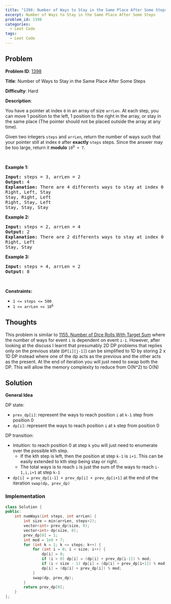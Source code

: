 ```yaml
---
title: "1398: Number of Ways to Stay in the Same Place After Some Steps"
excerpt: Number of Ways to Stay in the Same Place After Some Steps
problem_id: 1398 
categories:
  - Leet Code
tags:
  - Leet Code
---
```


## Problem

**Problem ID**: [1398](https://leetcode.com/problems/number-of-ways-to-stay-in-the-same-place-after-some-steps/)

**Title**: Number of Ways to Stay in the Same Place After Some Steps

**Difficulty**: Hard

**Description**:

<p>You have a pointer at index <code>0</code> in an array of size <code>arrLen</code>. At each step, you can move 1 position to the left, 1 position to the right in the array, or stay in the same place (The pointer should not be placed outside the array at any time).</p>

<p>Given two integers <code>steps</code> and <code>arrLen</code>, return the number of ways such that your pointer still at index <code>0</code> after <strong>exactly</strong> <code>steps</code> steps. Since the answer may be too large, return it <strong>modulo</strong> <code>10<sup>9</sup> + 7</code>.</p>

<p>&nbsp;</p>
<p><strong>Example 1:</strong></p>

<pre>
<strong>Input:</strong> steps = 3, arrLen = 2
<strong>Output:</strong> 4
<strong>Explanation: </strong>There are 4 differents ways to stay at index 0 after 3 steps.
Right, Left, Stay
Stay, Right, Left
Right, Stay, Left
Stay, Stay, Stay
</pre>

<p><strong>Example 2:</strong></p>

<pre>
<strong>Input:</strong> steps = 2, arrLen = 4
<strong>Output:</strong> 2
<strong>Explanation:</strong> There are 2 differents ways to stay at index 0 after 2 steps
Right, Left
Stay, Stay
</pre>

<p><strong>Example 3:</strong></p>

<pre>
<strong>Input:</strong> steps = 4, arrLen = 2
<strong>Output:</strong> 8
</pre>

<p>&nbsp;</p>
<p><strong>Constraints:</strong></p>

<ul>
	<li><code>1 &lt;= steps &lt;= 500</code></li>
	<li><code>1 &lt;= arrLen &lt;= 10<sup>6</sup></code></li>
</ul>


## Thoughts

This problem is similar to [1155. Number of Dice Rolls With Target Sum](https://leetcode.com/problems/number-of-dice-rolls-with-target-sum/)
where the number of ways for event `i` is dependent on event `i-1`. However, after looking at the discuss
I learnt that presumably 2D DP problems that replies only on the previous state (`DP[i][j-1]`) can be
simplified to 1D by storing 2 x 1D DP instead where one of the dp acts as the previous and the other
acts as the present. At the end of iteration you will just need to swap both the DP. This will allow
the memory complexity to reduce from O(N^2) to O(N)


## Solution

**General Idea**

DP state:
* `prev_dp[i]`: represent the ways to reach position `i` at `k-1` step from position 0
* `dp[i]`: represent the ways to reach position `i` at `k` step from position 0

DP transition:
* Intuition: to reach position 0 at step `k` you will just need to enumerate over the possible kth step. 
  * If the kth step is left, then the position at step `k-1` is `i+1`. This can be easily extended
  to kth step being stay or right.
  * The total ways is to reach `i` is just the sum of the ways to reach `i-1,i,i+1` at step `k-1`
* `dp[i] = prev_dp[i-1] + prev_dp[i] + prev_dp[i+1]` at the end of the iteration `swap(dp, prev_dp)`


### Implementation

```cpp
class Solution {
public:
    int numWays(int steps, int arrLen) {
        int size = min(arrLen, steps+2);
        vector<int> prev_dp(size, 0);
        vector<int> dp(size, 0);
        prev_dp[0] = 1;
        int mod = 1e9 + 7;
        for (int k = 1; k <= steps; k++) {
            for (int i = 0; i < size; i++) {
                dp[i] = 0;
                if (i > 0) dp[i] = (dp[i] + prev_dp[i-1]) % mod;
                if (i < size - 1) dp[i] = (dp[i] + prev_dp[i+1]) % mod;
                dp[i] = (dp[i] + prev_dp[i]) % mod;
            }
            swap(dp, prev_dp);
        }
        return prev_dp[0];
    }
};
```
